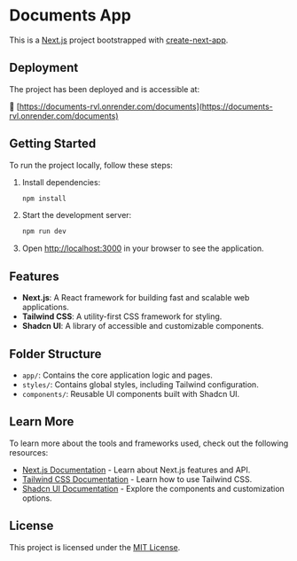 # Documents App

This is a [Next.js](https://nextjs.org) project bootstrapped with [create-next-app](https://nextjs.org/docs/app/api-reference/cli/create-next-app).

## Deployment

The project has been deployed and is accessible at:

🔗 [https://documents-rvl.onrender.com/documents](https://documents-rvl.onrender.com/documents)

## Getting Started

To run the project locally, follow these steps:

1. Install dependencies:
   ```bash
   npm install
   ```

2. Start the development server:
   ```bash
   npm run dev
   ```

3. Open [http://localhost:3000](http://localhost:3000) in your browser to see the application.

## Features

- **Next.js**: A React framework for building fast and scalable web applications.
- **Tailwind CSS**: A utility-first CSS framework for styling.
- **Shadcn UI**: A library of accessible and customizable components.

## Folder Structure

- `app/`: Contains the core application logic and pages.
- `styles/`: Contains global styles, including Tailwind configuration.
- `components/`: Reusable UI components built with Shadcn UI.

## Learn More

To learn more about the tools and frameworks used, check out the following resources:

- [Next.js Documentation](https://nextjs.org/docs) - Learn about Next.js features and API.
- [Tailwind CSS Documentation](https://tailwindcss.com/docs) - Learn how to use Tailwind CSS.
- [Shadcn UI Documentation](https://shadcn.dev/docs) - Explore the components and customization options.

## License

This project is licensed under the [MIT License](https://opensource.org/licenses/MIT).
